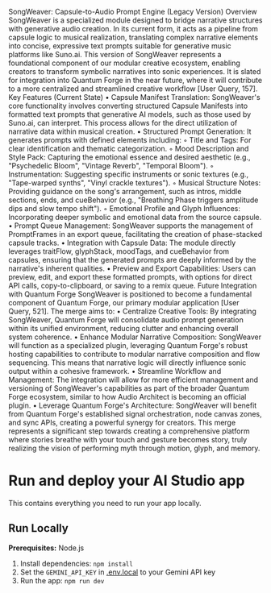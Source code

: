 SongWeaver: Capsule-to-Audio Prompt Engine (Legacy Version)
Overview
SongWeaver is a specialized module designed to bridge narrative structures with generative audio creation. In its current form, it acts as a pipeline from capsule logic to musical realization, translating complex narrative elements into concise, expressive text prompts suitable for generative music platforms like Suno.ai.
This version of SongWeaver represents a foundational component of our modular creative ecosystem, enabling creators to transform symbolic narratives into sonic experiences. It is slated for integration into Quantum Forge in the near future, where it will contribute to a more centralized and streamlined creative workflow [User Query, 157].
Key Features (Current State)
• Capsule Manifest Translation: SongWeaver's core functionality involves converting structured Capsule Manifests into formatted text prompts that generative AI models, such as those used by Suno.ai, can interpret. This process allows for the direct utilization of narrative data within musical creation.
• Structured Prompt Generation: It generates prompts with defined elements including:
    ◦ Title and Tags: For clear identification and thematic categorization.
    ◦ Mood Description and Style Pack: Capturing the emotional essence and desired aesthetic (e.g., "Psychedelic Bloom", "Vintage Reverb", "Temporal Bloom").
    ◦ Instrumentation: Suggesting specific instruments or sonic textures (e.g., "Tape-warped synths", "Vinyl crackle textures").
    ◦ Musical Structure Notes: Providing guidance on the song's arrangement, such as intros, middle sections, ends, and cueBehavior (e.g., "Breathing Phase triggers amplitude dips and slow tempo shift").
    ◦ Emotional Profile and Glyph Influences: Incorporating deeper symbolic and emotional data from the source capsule.
• Prompt Queue Management: SongWeaver supports the management of PromptFrames in an export queue, facilitating the creation of phase-stacked capsule tracks.
• Integration with Capsule Data: The module directly leverages traitFlow, glyphStack, moodTags, and cueBehavior from capsules, ensuring that the generated prompts are deeply informed by the narrative's inherent qualities.
• Preview and Export Capabilities: Users can preview, edit, and export these formatted prompts, with options for direct API calls, copy-to-clipboard, or saving to a remix queue.
Future Integration with Quantum Forge
SongWeaver is positioned to become a fundamental component of Quantum Forge, our primary modular application [User Query, 521]. The merge aims to:
• Centralize Creative Tools: By integrating SongWeaver, Quantum Forge will consolidate audio prompt generation within its unified environment, reducing clutter and enhancing overall system coherence.
• Enhance Modular Narrative Composition: SongWeaver will function as a specialized plugin, leveraging Quantum Forge's robust hosting capabilities to contribute to modular narrative composition and flow sequencing. This means that narrative logic will directly influence sonic output within a cohesive framework.
• Streamline Workflow and Management: The integration will allow for more efficient management and versioning of SongWeaver's capabilities as part of the broader Quantum Forge ecosystem, similar to how Audio Architect is becoming an official plugin.
• Leverage Quantum Forge's Architecture: SongWeaver will benefit from Quantum Forge's established signal orchestration, node canvas zones, and sync APIs, creating a powerful synergy for creators.
This merge represents a significant step towards creating a comprehensive platform where stories breathe with your touch and gesture becomes story, truly realizing the vision of performing myth through motion, glyph, and memory.


# Run and deploy your AI Studio app

This contains everything you need to run your app locally.

## Run Locally

**Prerequisites:**  Node.js


1. Install dependencies:
   `npm install`
2. Set the `GEMINI_API_KEY` in [.env.local](.env.local) to your Gemini API key
3. Run the app:
   `npm run dev`
